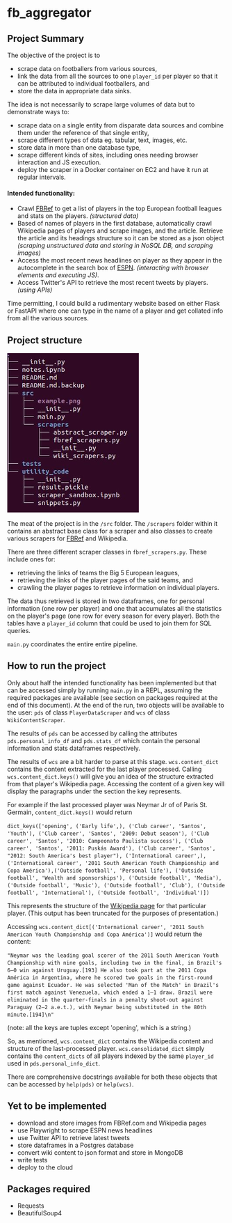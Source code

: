 # fb_aggregator

## Project Summary
The objective of the project is to   
- scrape data on footballers from various sources,  
- link the data from all the sources to one ```player_id``` per player so that it can be attributed to individual footballers, and  
- store the data in appropriate data sinks. 

The idea is not necessarily to scrape large volumes of data but to demonstrate ways to:  
- scrape data on a single entity from disparate data sources and combine them under the reference of that single entity,  
- scrape different types of data eg. tabular, text, images, etc.  
- store data in more than one database type,  
- scrape different kinds of sites, including ones needing browser interaction and JS execution.  
- deploy the scraper in a Docker container on EC2 and have it run at regular intervals.

#### Intended functionality:  
- Crawl [FBRef](https://fbref.com/) to get a list of players in the top European football leagues and stats on the players. _(structured data)_
- Based of names of players in the first database, automatically crawl Wikipedia pages of players and scrape images, and the article. Retrieve the article and its headings structure so it can be stored as a json object _(scraping unstructured data and storing in NoSQL DB, and scraping images)_  
- Access the most recent news headlines on player as they appear in the autocomplete in the search box of [ESPN](https://www.espn.co.uk/football/). _(interacting with browser elements and executing JS)_.  
- Access Twitter's API to retrieve the most recent tweets by players. _(using APIs)_  
  
Time permitting, I could build a rudimentary website based on either Flask or FastAPI where one can type in the name of a player and get collated info from all the various sources.

## Project structure

![fb_aggregator tree](tree.jpg)

The meat of the project is in the ```/src``` folder. The ```/scrapers``` folder within it contains an abstract base class for a scraper and also classes to create various scrapers for [FBRef](https://fbref.com/) and Wikipedia.  

There are three different scraper classes in ```fbref_scrapers.py```. These include ones for:  
- retrieving the links of teams the Big 5 European leagues,  
- retrieving the links of the player pages of the said teams, and  
- crawling the player pages to retrieve information on individual players.  

The data thus retrieved is stored in two dataframes, one for personal information (one row per player) and one that accumulates all the statistics on the player's page (one row for every season for every player). Both the tables have a ```player_id``` column that could be used to join them for SQL queries. 

```main.py``` coordinates the entire entire pipeline. 




## How to run the project
Only about half the intended functionality has been implemented but that can be accessed simply by running ```main.py``` in a REPL, assuming the required packages are available (see section on packages required at the end of this document). 
At the end of the run, two objects will be available to the user: ```pds``` of class ```PlayerDataScraper``` and ```wcs``` of class ```WikiContentScraper```.  

The results of ```pds``` can be accessed by calling the attributes ```pds.personal_info_df``` and ```pds.stats_df``` which contain the personal information and stats dataframes respectively.  

The results of ```wcs``` are a bit harder to parse at this stage. ```wcs.content_dict``` contains the content extracted for the last player processed. Calling ```wcs.content_dict.keys()``` will give you an idea of the structure extracted from that player's Wikipedia page. Accessing the content of a given key will display the paragraphs under the section the key represents.  

For example if the last processed player was Neymar Jr of of Paris St. Germain, ```content_dict.keys()``` would return  

``` dict_keys(['opening', ('Early life',), ('Club career', 'Santos', 'Youth'), ('Club career', 'Santos', '2009: Debut season'), ('Club career', 'Santos', '2010: Campeonato Paulista success'), ('Club career', 'Santos', '2011: Puskás Award'), ('Club career', 'Santos', "2012: South America's best player"), ('International career',), ('International career', '2011 South American Youth Championship and Copa América'),('Outside football', 'Personal life'), ('Outside football', 'Wealth and sponsorships'), ('Outside football', 'Media'), ('Outside football', 'Music'), ('Outside football', 'Club'), ('Outside football', 'International'), ('Outside football', 'Individual')]) ```  

This represents the structure of the [Wikipedia page](https://en.wikipedia.org/wiki/Neymar) for that particular player. (This output has been truncated for the purposes of presentation.)

Accessing ```wcs.content_dict[('International career', '2011 South American Youth Championship and Copa América')]``` would return the content:  


```"Neymar was the leading goal scorer of the 2011 South American Youth Championship with nine goals, including two in the final, in Brazil's 6–0 win against Uruguay.[193] He also took part at the 2011 Copa América in Argentina, where he scored two goals in the first-round game against Ecuador. He was selected 'Man of the Match' in Brazil's first match against Venezuela, which ended a 1–1 draw. Brazil were eliminated in the quarter-finals in a penalty shoot-out against Paraguay (2–2 a.e.t.), with Neymar being substituted in the 80th minute.[194]\n"```

(note: all the keys are tuples except 'opening', which is a string.)  

So, as mentioned, ```wcs.content_dict``` contains the Wikipedia content and structure of the last-processed player. ```wcs.consolidated_dict``` simply contains the ```content_dicts``` of all players indexed by the same ```player_id``` used in ```pds.personal_info_dict```.


There are comprehensive docstrings available for both these objects that can be accessed by ```help(pds)``` or ```help(wcs)```.

## Yet to be implemented
- download and store images from FBRef.com and Wikipedia pages  
- use Playwright to scrape ESPN news headlines  
- use Twitter API to retrieve latest tweets
- store dataframes in a Postgres database  
- convert wiki content to json format and store in MongoDB  
- write tests  
- deploy to the cloud

## Packages required

- Requests
- BeautifulSoup4  
